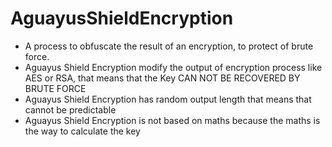 # AguayusShieldEncryption
- A process to obfuscate the result of an encryption, to protect of brute force.
- Aguayus Shield Encryption modify the output of encryption process like AES or RSA, that means that the Key CAN NOT BE RECOVERED BY BRUTE FORCE
- Aguayus Shield Encryption has random output length that means that cannot be predictable
- Aguayus Shield Encryption is not based on maths because the maths is the way to calculate the key
